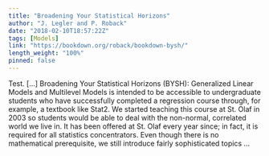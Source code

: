 ```yaml
---
title: "Broadening Your Statistical Horizons"
author: "J. Legler and P. Roback"
date: "2018-02-10T18:57:22Z"
tags: [Models]
link: "https://bookdown.org/roback/bookdown-bysh/"
length_weight: "100%"
pinned: false
---
```


Test. [...] Broadening Your Statistical Horizons (BYSH): Generalized Linear Models and Multilevel Models is intended to be accessible to undergraduate students who have successfully completed a regression course through, for example, a textbook like Stat2. We started teaching this course at St. Olaf in 2003 so students would be able to deal with the non-normal, correlated world we live in. It has been offered at St. Olaf every year since; in fact, it is required for all statistics concentrators. Even though there is no mathematical prerequisite, we still introduce fairly sophisticated topics ...
